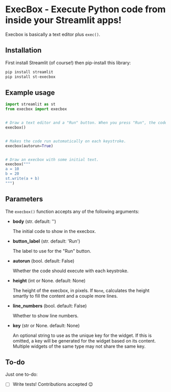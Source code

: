 # ExecBox - Execute Python code from inside your Streamlit apps!

Execbox is basically a text editor plus `exec()`.


## Installation

First install Streamlit (of course!) then pip-install this library:

```bash
pip install streamlit
pip install st-execbox
```


## Example usage

```python
import streamlit as st
from execbox import execbox


# Draw a text editor and a "Run" button. When you press "Run", the code in the editor executes!
execbox()


# Makes the code run automatically on each keystroke.
execbox(autorun=True)


# Draw an execbox with some initial text.
execbox("""
a = 10
b = 20
st.write(a + b)
""")

```


## Parameters

The `execbox()` function accepts any of the following arguments:

- **body** (str. default: '')

    The initial code to show in the execbox.

- **button_label** (str. default: 'Run')

    The label to use for the "Run" button.

- **autorun** (bool. default: False)

    Whether the code should execute with each keystroke.

- **height** (int or None. default: None)

    The height of the execbox, in pixels. If `None`, calculates the height smartly to fill the
    content and a couple more lines.

- **line_numbers** (bool. default: False)

    Whether to show line numbers.

- **key** (str or None. default: None)

    An optional string to use as the unique key for the widget. If this is omitted, a key will
    be generated for the widget based on its content. Multiple widgets of the same type may not
    share the same key.

## To-do

Just one to-do:

- [ ] Write tests! Contributions accepted :wink:
